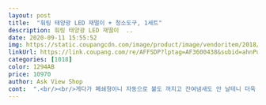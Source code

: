 ```yaml
---
layout: post 
title:  "훠링 태양광 LED 재떨이 + 청소도구, 1세트" 
description: 훠링 태양광 LED 재떨이  ..
date: 2020-09-11 15:55:52 
img: https://static.coupangcdn.com/image/product/image/vendoritem/2018/08/08/3303654866/b7d27a46-1487-4c39-b3bc-dad9246fa07d.jpg 
linkUrl: https://link.coupang.com/re/AFFSDP?lptag=AF3600438&subid=ahnPublicAsk&pageKey=38148802&itemId=140645092&vendorItemId=3303654866&traceid=V0-113-bf819c8f33d32954 
categories: [1018] 
color: 1294AB 
price: 10970 
author: Ask View Shop 
cont:  ".<br/><br/>게다가 폐쇄형이니 자동으로 불도 꺼지고 잔여냄새도 안 날테니 더욱 마음에 들더라구요<br/>구매하실분은 사진 참고해 주시면 될 것 같네요<br/>구입한거라 불빛나오는거로 구입<br/>그래서 흔들리는데 차에서쓰는분은 딱히 문제없을듯<br/>깨알같이 내부에 담배 끄는 부분, 거치하는 부분 등등 소소하게 구성이 되어 있습니다.<br/><br/>끄면 막힘.<br/>.<br/><br/>냄세는 첫날이라모르것고<br/>다들모르시는거같은데 상판 이랑 분리가됨<br/>다만 냄새는 나네요 ㅋㅋ 불은 꼭 잘 끄고 넣어야 할 듯 합니다.<br/><br/>담배끄는 구녕이 담배끄면막힘 그거뚫는 작대기임<br/>담배를 끄지 않고 넣고 닫아봤는데 연기가 새지 않는 걸 보니 나름 밀폐도 잘 되는 것 같습니다.<br/><br/>마지막으로 휴대용 청소 막대를 주셨는데 솔 제품이 아니라서 약간 실망 했지만 도구야 다른게 많으니 넘어갈렵니다<br/>매번 차안에서 커피통을 재떨이 대용으로 쓰다가 큰맘먹고 구매했습니다.<br/><br/>밤에 필때는 재떨이 위치가 안 보여서 led로 주문했습니다<br/>상판 스프링이 짱짱해서 튕기듯이 올라옴.<br/>.<br/><br/>아직 많이 사용해 보지는 않았지만 개인적으로는 전체적으로 만족스럽습니다.<br/><br/>여자분들은 좀힘드실듯.<br/>.<br/><br/>외관깔끔하고 청소도구래서 뭔가했더니<br/>외형은 유광으로 되어있고 깔끔합니다.<br/><br/>일단 이제품  외형이 싼티가안남<br/>장마라 충전은 모르것고<br/>전 만족함<br/>좋은 제품 감사합니다<br/>차보단 밤에 불끄고 자려고할때 침대옆에 두고 쓰는용도로<br/>청소시에 뚜껑부위를 뽑을수있는데<br/>태양광 전지를 사용한다고 하니 마음에 드네요.<br/><br/>평소에 담배를 피우는데 뒤처리가 깔끔하지 못한게 항상 아쉬웠습니다 재떨이를 가지고 다니지만 그릇혐 제품은 담배 냄새가 남아있죠 그래서 이 제품을 선택했습니다 상품 크기는 작아보였는데 막상 받아보니 생각 보다 많이 들어가더군요 한 40개 정도??<br/>한번꺼보고 다신거기로안끌듯... <br/><br/>" 
---
```

